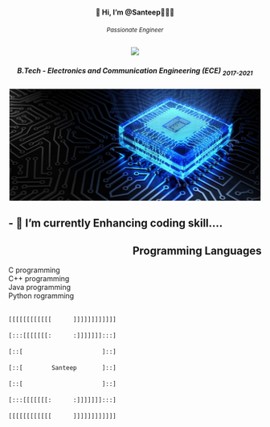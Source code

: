  <h4 align="center">👋 Hi, I’m @Santeep👨🏽‍💻 <sub><h6>Passionate Engineer</h6></sub></h4>
 <p align="center"> <img src="https://github-readme-stats.vercel.app/api?username=Santeep&show_icons=true&theme=gotham"></p>
 <h5 align="center">B.Tech -<strong> Electronics and Communication Engineering (ECE) </strong><sub>2017-2021</sub></h5>
 <p align="center"><img src="cropped-fnewbko11.jpg" width=500px></p>
<h2>- 🌱 I’m currently Enhancing coding skill....</h2>
<h2 align="Right">Programming Languages</h2>
<div>C programming</div>
<div>C++ programming</div>
<div>Java programming</div>
<div>Python rogramming</div>

 
 
 
 
 
 
                                                                                              [[[[[[[[[[[[      ]]]]]]]]]]]]
                                                                                              [:::[[[[[[[:      :]]]]]]]:::]
                                                                                              [::[                      ]::]
                                                                                              [::[        Santeep       ]::]
                                                                                              [::[                      ]::]
                                                                                              [:::[[[[[[[:      :]]]]]]]:::]
                                                                                              [[[[[[[[[[[[      ]]]]]]]]]]]] 
<!---
Santeep/Santeep is a ✨ special ✨ repository because its `README.md` (this file) appears on your GitHub profile.
You can click the Preview link to take a look at your changes.
--->
 

